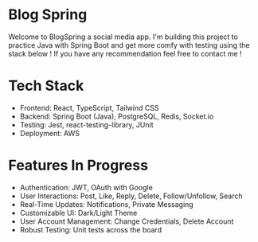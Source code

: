 <h1>Blog Spring</h1>

Welcome to BlogSpring a social media app. I'm building this project to practice Java with Spring Boot and get more comfy with testing using the stack below ! If you have any recommendation feel free to contact me !

<h1>Tech Stack</h1>
<ul>
<li>Frontend: React, TypeScript, Tailwind CSS</li>
<li>Backend: Spring Boot (Java), PostgreSQL, Redis, Socket.io</li>
<li>Testing: Jest, react-testing-library, JUnit</li>
<li>Deployment: AWS</li>
  
</ul>

<h1>Features In Progress</h1>

<ul>
<li>Authentication: JWT, OAuth with Google</li>
<li>User Interactions: Post, Like, Reply, Delete, Follow/Unfollow, Search</li>
<li>Real-Time Updates: Notifications, Private Messaging</li>
<li>Customizable UI: Dark/Light Theme</li>
<li>User Account Management: Change Credentials, Delete Account</li>
<li>Robust Testing: Unit tests across the board</li>
</ul>
